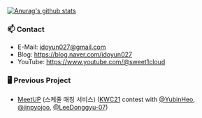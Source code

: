[![Anurag's github stats](https://github-readme-stats.vercel.app/api?username=sweet1cloud&show_icons=true&theme=dark)](https://github.com/anuraghazra/github-readme-stats)

### 📫 Contact
 - E-Mail: idoyun027@gmail.com
 - Blog: https://blog.naver.com/idoyun027
 - YouTube: https://www.youtube.com/@sweet1cloud

### 🖥️ Previous Project
 - [MeetUP](https://github.com/yubinheo/kwc-meetup) (스케줄 매칭 서비스) ([KWC21](http://www.21kwc.com/2020/index.html) contest with [@YubinHeo](https://github.com/yubinheo), [@jinpyojoo](https://github.com/jinpyojoo), [@LeeDonggyu-07](https://github.com/LeeDonggyu-07))
